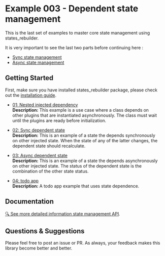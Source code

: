 # Example 003 - Dependent state management


This is the last set of examples to master core state management using states_rebuilder. 

It is very important to see the last two parts before continuing here :
* [Sync state management]((./../ex001_00_sync_global_and_local_state))
* [Async state management]((./../ex002_00_async_global_and_local_state))

## Getting Started
First, make sure you have installed states_rebuilder package, please check out the [installation guide](https://github.com/GIfatahTH/states_rebuilder/tree/master/states_rebuilder_package#getting-started-with-states_rebuilder). 


- [01: Nested injected dependency](https://github.com/GIfatahTH/states_rebuilder/blob/dev/examples/ex003_00_dependent_state_management/lib/ex_001_00_nested_repository_dependencies.dart)
   <br />**Description:**
  This example is a use case where a class depends on other plugins that are instantiated asynchronously. The class must wait until the plugins are ready before initialization.

- [02: Sync dependent state](https://github.com/GIfatahTH/states_rebuilder/blob/dev/examples/ex003_00_dependent_state_management/lib/ex_002_00_sync_dependent_model.dart)
   <br />**Description:**
  This is an example of a state the depends synchronously on other injected state. When the state of any of the latter changes, the dependent state should recalculate.

- [03: Async dependent state](https://github.com/GIfatahTH/states_rebuilder/blob/dev/examples/ex003_00_dependent_state_management/lib/ex_003_00_async_dependent_model.dart)
   <br />**Description:**
  This is an example of a state the depends asynchronously on other injected state. The status of the dependent state is the combination of the other state status.

- [04: todo app](https://github.com/GIfatahTH/states_rebuilder/blob/dev/examples/ex003_00_dependent_state_management/lib/ex_003_00_async_dependent_model.dart)
   <br />**Description:**
  A todo app example that uses state dependence.


## Documentation
[🔍 See more detailed information state management API](https://github.com/GIfatahTH/states_rebuilder/wiki/home).


## Questions & Suggestions
Please feel free to post an issue or PR. As always, your feedback makes this library become better and better.
